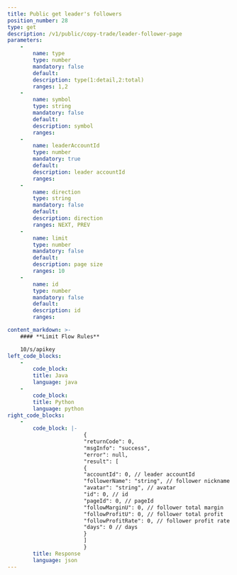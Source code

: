 ```yaml
---
title: Public get leader's followers
position_number: 28
type: get
description: /v1/public/copy-trade/leader-follower-page
parameters:
    -
        name: type
        type: number
        mandatory: false
        default:
        description: type(1:detail,2:total)
        ranges: 1,2
    -
        name: symbol
        type: string
        mandatory: false
        default:
        description: symbol
        ranges:
    -
        name: leaderAccountId
        type: number
        mandatory: true
        default:
        description: leader accountId
        ranges:
    -
        name: direction
        type: string
        mandatory: false
        default:
        description: direction
        ranges: NEXT, PREV
    -
        name: limit
        type: number
        mandatory: false
        default:
        description: page size
        ranges: 10
    -
        name: id
        type: number
        mandatory: false
        default:
        description: id
        ranges:

content_markdown: >-
    #### **Limit Flow Rules**

    10/s/apikey
left_code_blocks:
    -
        code_block:
        title: Java
        language: java
    -
        code_block:
        title: Python
        language: python
right_code_blocks:
    -
        code_block: |-
                        {
                        "returnCode": 0,
                        "msgInfo": "success",
                        "error": null,
                        "result": [
                        {
                        "accountId": 0, // leader accountId
                        "followerName": "string", // follower nickname
                        "avatar": "string", // avatar
                        "id": 0, // id
                        "pageId": 0, // pageId
                        "followMarginU": 0, // follower total margin
                        "followProfitU": 0, // follower total profit
                        "followProfitRate": 0, // follower profit rate
                        "days": 0 // days
                        }
                        ]
                        }
        title: Response
        language: json
---
```

